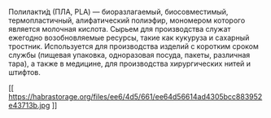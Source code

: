 Полилакти́д (ПЛА, PLA) — биоразлагаемый, биосовместимый, термопластичный, алифатический полиэфир, мономером которого является молочная кислота. Сырьем для производства служат ежегодно возобновляемые ресурсы, такие как кукуруза и сахарный тростник. Используется для производства изделий с коротким сроком службы (пищевая упаковка, одноразовая посуда, пакеты, различная тара), а также в медицине, для производства хирургических нитей и штифтов.

[[ https://habrastorage.org/files/ee6/4d5/661/ee64d56614ad4305bcc883952e43713b.jpg ]]
